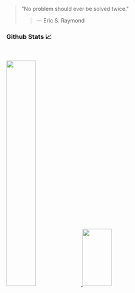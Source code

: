 > "No problem should ever be solved twice."
>
>> — Eric S. Raymond

<h3 align="left">Github Stats 📈</h3>
<br>

<p align="left">
  <a href="https://quira.sh?utm_source=widgets&utm_campaign=codelord-evans">
    <img width="39%" src="https://stats.quira.sh/codelord-evans/github?theme=dark" />
  </a>
  <img width="39%" height="150px" src="https://github-readme-streak-stats.herokuapp.com/?user=codelord-evans" />
</p>
